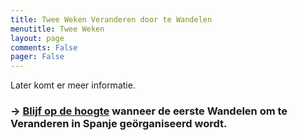 ```yaml
---
title: Twee Weken Veranderen door te Wandelen
menutitle: Twee Weken
layout: page
comments: False
pager: False
---
```




Later komt er meer informatie.

### → [Blijf op de hoogte](/h/abonneren.html) wanneer de eerste Wandelen om te Veranderen in Spanje geörganiseerd wordt.

